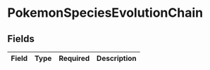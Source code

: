 # PokemonSpeciesEvolutionChain


## Fields

| Field       | Type        | Required    | Description |
| ----------- | ----------- | ----------- | ----------- |